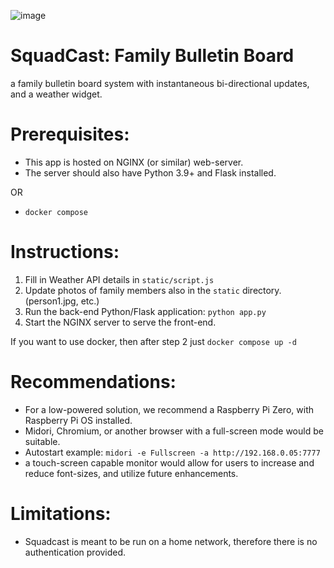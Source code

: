 ![image](https://github.com/user-attachments/assets/4022f1cd-185d-4c48-99d4-d3bc8f55b6a9)


# SquadCast: Family Bulletin Board
a family bulletin board system with instantaneous bi-directional updates, and a weather widget.

# Prerequisites:
- This app is hosted on NGINX (or similar) web-server.
- The server should also have Python 3.9+ and Flask installed.

OR

- `docker compose`

# Instructions:
1. Fill in Weather API details in `static/script.js`
2. Update photos of family members also in the `static` directory. (person1.jpg, etc.)
3. Run the back-end Python/Flask application: `python app.py`
4. Start the NGINX server to serve the front-end.

If you want to use docker, then after step 2 just `docker compose up -d`

# Recommendations:
- For a low-powered solution, we recommend a Raspberry Pi Zero, with Raspberry Pi OS installed.
- Midori, Chromium, or another browser with a full-screen mode would be suitable.
- Autostart example: `midori -e Fullscreen -a http://192.168.0.05:7777`
- a touch-screen capable monitor would allow for users to increase and reduce font-sizes, and utilize future enhancements.

# Limitations:
- Squadcast is meant to be run on a home network, therefore there is no authentication provided.
